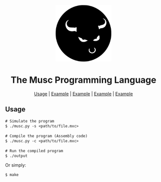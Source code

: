 <div align="center">
<p>
 <img width="180" src="dist/musc_logo.svg">
</p>
<h1>The Musc Programming Language</h1>

[Usage](#usage) | [Example](Example) | [Example](Example) | [Example](Example) | [Example](Example)
</div>

## Usage
```console
# Simulate the program
$ ./musc.py -s <path/to/file.mxc>

# Compile the program (Assembly code)
$ ./musc.py -c <path/to/file.mxc>

# Run the compiled program
$ ./output
```
Or simply:
```console
$ make
```
